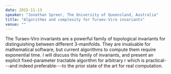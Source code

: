 ```yaml
---
date: 2015-11-13
speaker: "Jonathan Spreer, The University of Queensland, Australia"
title: "Algorithms and complexity for Turaev-Viro invariants"
venue: ""
---
```

The Turaev-Viro invariants are a powerful family of topological
invariants
for distinguishing between different 3-manifolds. They are invaluable for
mathematical software, but current algorithms to compute them require
exponential
time. I will discuss this family of invariants, and present an explicit
fixed-parameter
tractable algorithm for arbitrary r which is practical---and indeed
preferable---to the
prior state of the art for real computation.
